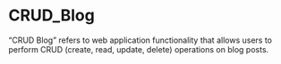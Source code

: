 # CRUD_Blog
“CRUD Blog” refers to web application functionality that allows users to perform CRUD (create, read, update, delete) operations on blog posts.
